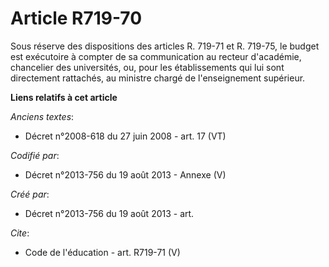 # Article R719-70

Sous réserve des dispositions des articles R. 719-71 et R. 719-75, le budget est exécutoire à compter de sa communication au
recteur d'académie, chancelier des universités, ou, pour les établissements qui lui sont directement rattachés, au ministre
chargé de l'enseignement supérieur.

**Liens relatifs à cet article**

_Anciens textes_:

  - Décret n°2008-618 du 27 juin 2008 - art. 17 (VT)

_Codifié par_:

  - Décret n°2013-756 du 19 août 2013 -  Annexe (V)

_Créé par_:

  - Décret n°2013-756 du 19 août 2013 - art.

_Cite_:

  - Code de l'éducation - art. R719-71 (V)
